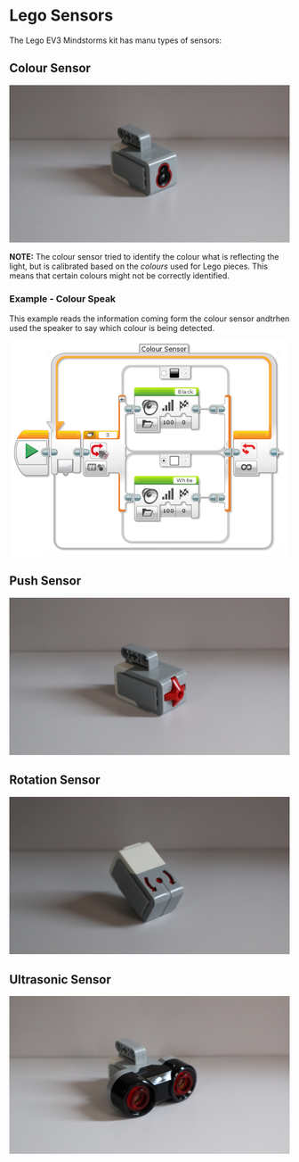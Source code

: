 # Lego Sensors

The Lego EV3 Mindstorms kit has manu types of sensors:

## Colour Sensor
![alt text](https://raw.githubusercontent.com/brent-shaw/ev3-01-beginner/master/resources/hardware_images/sensorColour1.jpg "Colour Sensor")

**NOTE:** The colour sensor tried to identify the colour what is reflecting the light, but is calibrated based on the *colours* used for Lego pieces. This means that certain colours might not be correctly identified.

### Example - Colour Speak

This example reads the information coming form the colour sensor andtrhen used the speaker to say which colour is being detected.

![alt text](https://raw.githubusercontent.com/brent-shaw/ev3-01-beginner/master/resources/program_images/colourSpeak.PNG)

## Push Sensor
![alt text](https://raw.githubusercontent.com/brent-shaw/ev3-01-beginner/master/resources/hardware_images/sensorPush1.jpg "Push Sensor")

## Rotation Sensor
![alt text](https://raw.githubusercontent.com/brent-shaw/ev3-01-beginner/master/resources/hardware_images/sensorRotation1.jpg "Rotation Sensor")

## Ultrasonic Sensor
![alt text](https://raw.githubusercontent.com/brent-shaw/ev3-01-beginner/master/resources/hardware_images/sensorUltrasonic1.jpg "Ultrasonic Sensor")